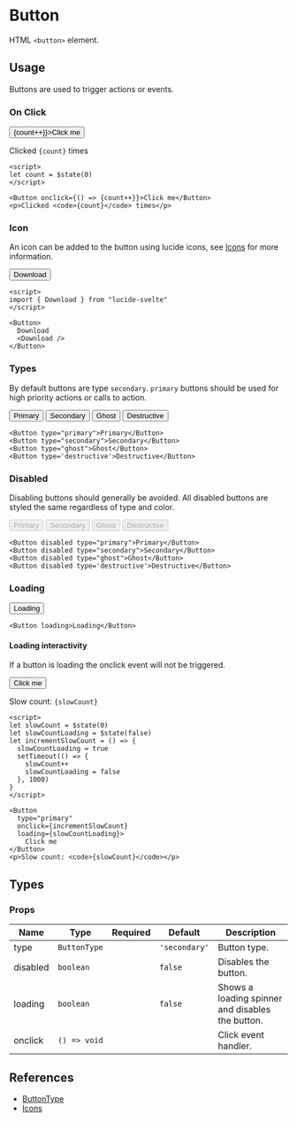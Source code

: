 <script lang="ts">
import Button from '$lib/components/Button.svelte'
import DocsExample from '$lib/components/utils/DocsExample.svelte'
import { Download } from "lucide-svelte"

let count = $state(0)

let slowCount = $state(0)
let slowCountLoading = $state(false)
let incrementSlowCount = () => {
  slowCountLoading = true
  setTimeout(() => {
    slowCount++
    slowCountLoading = false
  }, 1000)
}
</script>

# Button

HTML `<button>` element.

## Usage

Buttons are used to trigger actions or events.

### On Click


<DocsExample>
  <Button onclick={() => {count++}}>Click me</Button>
</DocsExample>
<DocsExample>
  <p>Clicked <code>{count}</code> times</p>
</DocsExample>

```svelte
<script>
let count = $state(0)
</script>

<Button onclick={() => {count++}}>Click me</Button>
<p>Clicked <code>{count}</code> times</p>
```

### Icon

An icon can be added to the button using lucide icons, see [Icons](/docs/design/icons) for more information.

<DocsExample>
  <Button>
    Download
    <Download />
  </Button>
</DocsExample>

```svelte
<script>
import { Download } from "lucide-svelte"
</script>

<Button>
  Download
  <Download />
</Button>
```

### Types
  
By default buttons are type `secondary`. `primary` buttons should be used for high priority actions or calls to action.

<DocsExample>
  <Button type='primary'>Primary</Button>
  <Button type='secondary'>Secondary</Button>
  <Button type='ghost'>Ghost</Button>
  <Button type='destructive'>Destructive</Button>
</DocsExample>

```svelte
<Button type="primary">Primary</Button>
<Button type="secondary">Secondary</Button>
<Button type="ghost">Ghost</Button>
<Button type='destructive'>Destructive</Button>
```

### Disabled

Disabling buttons should generally be avoided. All disabled buttons are styled the same regardless of type and color.

<DocsExample>
  <Button disabled type='primary'>Primary</Button>
  <Button disabled type='secondary'>Secondary</Button>
  <Button disabled type='ghost'>Ghost</Button>
  <Button disabled type='destructive'>Destructive</Button>
</DocsExample>

```svelte
<Button disabled type="primary">Primary</Button>
<Button disabled type="secondary">Secondary</Button>
<Button disabled type="ghost">Ghost</Button>
<Button disabled type='destructive'>Destructive</Button>
```

### Loading

<DocsExample>
  <Button loading>Loading</Button>
</DocsExample>

```svelte
<Button loading>Loading</Button>
```

#### Loading interactivity

If a button is loading the onclick event will not be triggered.

<DocsExample>
  <Button type='primary' onclick={incrementSlowCount} loading={slowCountLoading}>Click me</Button>
</DocsExample>
<DocsExample>
  <p>Slow count: <code>{slowCount}</code></p>
</DocsExample>

```svelte
<script>
let slowCount = $state(0)
let slowCountLoading = $state(false)
let incrementSlowCount = () => {
  slowCountLoading = true
  setTimeout(() => {
    slowCount++
    slowCountLoading = false
  }, 1000)
}
</script>

<Button
  type="primary"
  onclick={incrementSlowCount}
  loading={slowCountLoading}>
    Click me
</Button>
<p>Slow count: <code>{slowCount}</code></p>
```

## Types

### Props

| Name     | Type         | Required | Default       | Description                                      |
| -------- | ------------ | :------: | ------------- | ------------------------------------------------ |
| type     | `ButtonType` |          | `'secondary'` | Button type.                                     |
| disabled | `boolean`    |          | `false`       | Disables the button.                             |
| loading  | `boolean`    |          | `false`       | Shows a loading spinner and disables the button. |
| onclick  | `() => void` |          |               | Click event handler.                             |

## References

- [ButtonType](/docs/types/input#buttontype)
- [Icons](/docs/design/icons)
